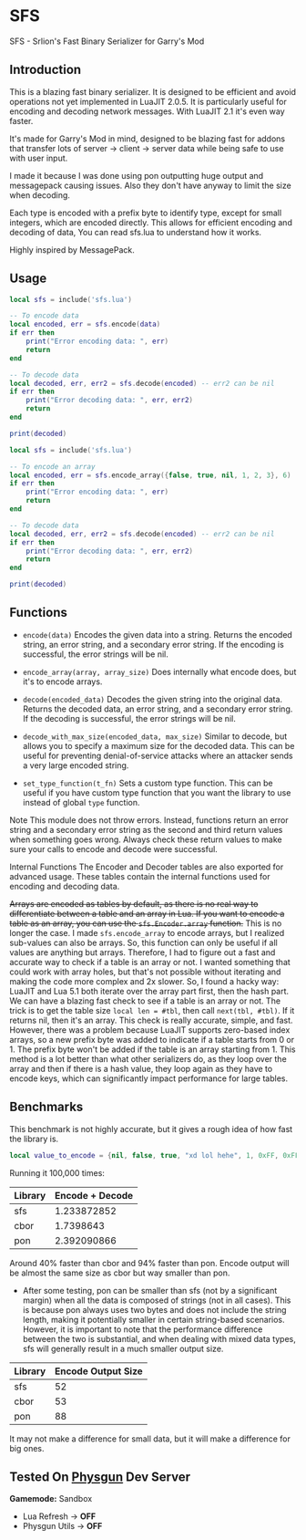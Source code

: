 # SFS

SFS - Srlion's Fast Binary Serializer for Garry's Mod

## Introduction

This is a blazing fast binary serializer. It is designed to be efficient and avoid operations not yet implemented in LuaJIT 2.0.5. It is particularly useful for encoding and decoding network messages. With LuaJIT 2.1 it's even way faster.

It's made for Garry's Mod in mind, designed to be blazing fast for addons that transfer lots of server -> client -> server data while being safe to use with user input.

I made it because I was done using pon outputting huge output and messagepack causing issues. Also they don't have anyway to limit the size when decoding.

Each type is encoded with a prefix byte to identify type, except for small integers, which are encoded directly. This allows for efficient encoding and decoding of data, You can read sfs.lua to understand how it works.

Highly inspired by MessagePack.

## Usage

```lua
local sfs = include('sfs.lua')

-- To encode data
local encoded, err = sfs.encode(data)
if err then
    print("Error encoding data: ", err)
    return
end

-- To decode data
local decoded, err, err2 = sfs.decode(encoded) -- err2 can be nil
if err then
    print("Error decoding data: ", err, err2)
    return
end

print(decoded)
```

```lua
local sfs = include('sfs.lua')

-- To encode an array
local encoded, err = sfs.encode_array({false, true, nil, 1, 2, 3}, 6)
if err then
    print("Error encoding data: ", err)
    return
end

-- To decode data
local decoded, err, err2 = sfs.decode(encoded) -- err2 can be nil
if err then
    print("Error decoding data: ", err, err2)
    return
end

print(decoded)
```

## Functions

- `encode(data)` Encodes the given data into a string. Returns the encoded string, an error string, and a secondary error string. If the encoding is successful, the error strings will be nil.

- `encode_array(array, array_size)` Does internally what encode does, but it's to encode arrays.

- `decode(encoded_data)` Decodes the given string into the original data. Returns the decoded data, an error string, and a secondary error string. If the decoding is successful, the error strings will be nil.

- `decode_with_max_size(encoded_data, max_size)` Similar to decode, but allows you to specify a maximum size for the decoded data. This can be useful for preventing denial-of-service attacks where an attacker sends a very large encoded string.

- `set_type_function(t_fn)` Sets a custom type function. This can be useful if you have custom type function that you want the library to use instead of global `type` function.

Note
This module does not throw errors. Instead, functions return an error string and a secondary error string as the second and third return values when something goes wrong. Always check these return values to make sure your calls to encode and decode were successful.

Internal Functions
The Encoder and Decoder tables are also exported for advanced usage. These tables contain the internal functions used for encoding and decoding data.

~~Arrays are encoded as tables by default, as there is no real way to differentiate between a table and an array in Lua. If you want to encode a table as an array, you can use the `sfs.Encoder.array` function.~~ This is no longer the case. I made `sfs.encode_array` to encode arrays, but I realized sub-values can also be arrays. So, this function can only be useful if all values are anything but arrays. Therefore, I had to figure out a fast and accurate way to check if a table is an array or not. I wanted something that could work with array holes, but that's not possible without iterating and making the code more complex and 2x slower. So, I found a hacky way: LuaJIT and Lua 5.1 both iterate over the array part first, then the hash part. We can have a blazing fast check to see if a table is an array or not. The trick is to get the table size `local len = #tbl`, then call `next(tbl, #tbl)`. If it returns nil, then it's an array. This check is really accurate, simple, and fast. However, there was a problem because LuaJIT supports zero-based index arrays, so a new prefix byte was added to indicate if a table starts from 0 or 1. The prefix byte won't be added if the table is an array starting from 1.
This method is a lot better than what other serializers do, as they loop over the array and then if there is a hash value, they loop again as they have to encode keys, which can significantly impact performance for large tables.

## Benchmarks

This benchmark is not highly accurate, but it gives a rough idea of how fast the library is.

```lua
local value_to_encode = {nil, false, true, "xd lol hehe", 1, 0xFF, 0xFFFF, 0xFFFFFFFF, 0xFFFFFFFFFFFFF, 1.7976931348623e308}
```

Running it 100,000 times:

| Library | Encode + Decode |
| ------- | --------------- |
| sfs     | 1.233872852     |
| cbor    | 1.7398643       |
| pon     | 2.392090866     |

Around 40% faster than cbor and 94% faster than pon. Encode output will be almost the same size as cbor but way smaller than pon.

- After some testing, pon can be smaller than sfs (not by a significant margin) when all the data is composed of strings (not in all cases). This is because pon always uses two bytes and does not include the string length, making it potentially smaller in certain string-based scenarios. However, it is important to note that the performance difference between the two is substantial, and when dealing with mixed data types, sfs will generally result in a much smaller output size.

| Library | Encode Output Size |
| ------- | ------------------ |
| sfs     | 52                 |
| cbor    | 53                 |
| pon     | 88                 |

It may not make a difference for small data, but it will make a difference for big ones.

## Tested On [Physgun](https://billing.physgun.com/aff.php?aff=131) Dev Server

**Gamemode:** Sandbox

- Lua Refresh -> **OFF**
- Physgun Utils -> **OFF**
